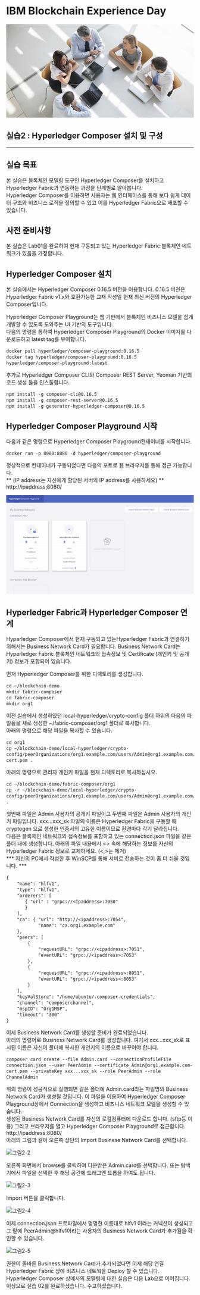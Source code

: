# IBM Blockchain Experience Day  
![intro.png](./images/intro.png)  
  
## 실습2 : Hyperledger Composer 설치 및 구성
********
  
## 실습 목표
본 실습은 블록체인 모델링 도구인 Hyperledger Composer를 설치하고 Hyperledger Fabric과 연동하는 과정을 단계별로 알아봅니다.  
Hyperledger Composer를 이용하면 사용자는 웹 인터페이스를 통해 보다 쉽게 데이터 구조와 비즈니스 로직을 정의할 수 있고 이를 Hyperledger Fabric으로 배포할 수 있습니다.  


## 사전 준비사항  
본 실습은 Lab01을 완료하여 현재 구동되고 있는 Hyperledger Fabric 블록체인 네트워크가 있음을 가정합니다.  

  
## Hyperledger Composer 설치  
본 실습에서는 Hyperledger Composer 0.16.5 버전을 이용합니다. 0.16.5 버전은 Hyperledger Fabric v1.x와 호환가능한 교재 작성일 현재 최신 버전의 Hyperledger Composer입니다.  

Hyperledger Composer Playground는 웹 기반에서 블록체인 비즈니스 모델을 쉽게 개발할 수 있도록 도와주는 UI 기반의 도구입니다.  
다음의 명령을 통하여 Hyperledger Composer Playground의 Docker 이미지를 다운로드하고 latest tag를 부여합니다.  
```
docker pull hyperledger/composer-playground:0.16.5
docker tag hyperledger/composer-playground:0.16.5 hyperledger/composer-playground:latest
```
  
추가로 Hyperledger Composer CLI와 Composer REST Server, Yeoman 기반의 코드 생성 툴을 인스톨합니다.  
```
npm install -g composer-cli@0.16.5
npm install -g composer-rest-server@0.16.5
npm install -g generator-hyperledger-composer@0.16.5
```
  
## Hyperledger Composer Playground 시작  
다음과 같은 명령으로 Hyperledger Composer Playground컨테이너를 시작합니다.  
```
docker run -p 8080:8080 -d hyperledger/composer-playground
```
  
정상적으로 컨테이너가 구동되었다면 다음의 포트로 웹 브라우저를 통해 접근 가능합니다.  
** (IP address는 자신에게 할당된 서버의 IP address를 사용하세요) **  
http://ipaddress:8080/  

![그림2-1](./images/그림2-1.png)  

## Hyperledger Fabric과 Hyperledger Composer 연계  
Hyperledger Composer에서 현재 구동되고 있는Hyperledger Fabric과 연결하기 위해서는 Business Network Card가 필요합니다. Business Network Card는 Hyperledger Fabric 블록체인 네트워크의 접속정보 및 Certificate (개인키 및 공개키) 정보가 포함되어 있습니다.  

먼저 Hyperledger Composer를 위한 디렉토리를 생성합니다.  
```
cd ~/blockchain-demo
mkdir fabric-composer
cd fabric-composer
mkdir org1
````
  
이전 실습에서 생성하였던 local-hyperledger/crypto-config 폴더 하위의 다음의 파일들을 새로 생성한 ~/fabric-composer/org1 폴더로 복사합니다.  
아래의 명령으로 해당 파일을 복사할 수 있습니다.  
```
cd org1
cp ~/blockchain-demo/local-hyperledger/crypto-config/peerOrganizations/org1.example.com/users/Admin@org1.example.com/msp/signcerts/Admin@org1.example.com-cert.pem .
```
  
아래의 명령으로 관리자 개인키 파일을 현재 디렉토리로 복사하십시오.  
```
cd ~/blockchain-demo/fabric-composer/org1
cp -r ~/blockchain-demo/local-hyperledger/crypto-config/peerOrganizations/org1.example.com/users/Admin@org1.example.com/msp/keystore/* .
```
  
첫번째 파일은 Admin 사용자의 공개키 파일이고 두번째 파일은 Admin 사용자의 개인키 파일입니다. xxx...xxx_sk 파일의 이름은 Hyperledger Fabric을 구동할 때 cryptogen 으로 생성한 인증서의 고유한 이름이므로 환경마다 각기 달라집니다.  
다음은 블록체인 네트워크의 접속정보를 포함하고 있는 connection.json 파일을 같은 폴더 내에 생성합니다. 아래의 파일 내용에서 <> 속에 해당하는 정보를 자신의 Hyperledger Fabric 정보로 교체하세요. (<,>는 제거)  
*** 자신의 PC에서 작성한 후 WinSCP를 통해 서버로 전송하는 것이 좀 더 쉬울 것입니다. ***

```
{
    "name": "hlfv1",
    "type": "hlfv1",
    "orderers": [
       { "url" : "grpc://<ipaddress>:7050"
       }
    ],
    "ca": { "url": "http://<ipaddress>:7054",
            "name": "ca.org1.example.com"
    },
    "peers": [
        {
            "requestURL": "grpc://<ipaddress>:7051",
            "eventURL": "grpc://<ipaddress>:7053"
        },
        {
            "requestURL": "grpc://<ipaddress>:8051",
            "eventURL": "grpc://<ipaddress>:8053"
        }
    ],
    "keyValStore": "/home/ubuntu/.composer-credentials",
    "channel": "composerchannel",
    "mspID": "Org1MSP",
    "timeout": "300"
}
```
  
이제 Business Network Card를 생성할 준비가 완료되었습니다.  
아래의 명령어로 Business Network Card를 생성합니다. 여기서 xxx...xxx_sk로 표시된 이름은 자신이 폴더에 복사한 개인키의 이름으로 바꾸어야 합니다.  
```
composer card create --file Admin.card --connectionProfileFile connection.json --user PeerAdmin --certificate Admin@org1.example.com-cert.pem --privateKey xxx...xxx_sk --role PeerAdmin --role ChannelAdmin
```
  
위의 명령이 성공적으로 실행되면 같은 폴더에 Admin.card라는 파일명의 Business Network Card가 생성될 것입니다. 이 파일을 이용하여 Hyperledger Composer Playground상에서 Connection을 생성하고 비즈니스 네트워크 모델을 생성할 수 있습니다.  
생성된 Business Network Card를 자신의 로컬컴퓨터에 다운로드 합니다. (sftp등 이용) 
그리고 브라우저를 열고 Hyperledger Composer Playground로 접근합니다.  
http://ipaddress:8080/  
아래의 그림과 같이 오른쪽 상단의 Import Business Network Card를 선택합니다.  
  
![그림2-2](./images/그림2-2.png)  
  
오른쪽 화면에서 browse를 클릭하여 다운받은 Admin.card를 선택합니다. 또는 탐색기에서 파일을 선택한 후 해당 공간에 드래그앤 드롭을 하여도 됩니다.  
  
![그림2-3](./images/그림2-3.png)  

Import 버튼을 클릭합니다.  
  
![그림2-4](./images/그림2-4.png)  
  
이제 connection.json 프로파일에서 명명한 이름대로 hlfv1 이라는 커넥션이 생성되고 그 밑에 PeerAdmin@hlfv1이라는 사용자의 Business Network Card가 추가됨을 확인할 수 있습니다.  
  
![그림2-5](./images/그림2-5.png)  
  
권한이 올바른 Business Network Card가 추가되었다면 이제 해당 연결 Hyperledger Fabric 상에 비즈니스 네트웍을 Deploy 할 수 있습니다.  
Hyperledger Composer 상에서의 모델링에 대한 실습은 다음 Lab으로 이어집니다.
이상으로 실습 02를 완료하셨습니다. 수고하셨습니다.  






















